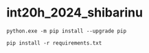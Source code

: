 # int20h_2024_shibarinu

```python.exe -m pip install --upgrade pip```

```pip install -r requirements.txt```